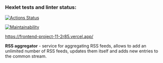 ### Hexlet tests and linter status:
[![Actions Status](https://github.com/ivansneg2015/frontend-project-11/actions/workflows/hexlet-check.yml/badge.svg)](https://github.com/ivansneg2015/frontend-project-11/actions)

[![Maintainability](https://api.codeclimate.com/v1/badges/47f16555e344757124bf/maintainability)](https://codeclimate.com/github/olya889/frontend-project-11/maintainability)

https://frontend-project-11-2r85.vercel.app/

**RSS aggregator** - service for aggregating RSS feeds, allows to add an unlimited number of RSS feeds, updates them itself and adds new entries to the common stream.